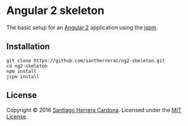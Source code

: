 # Angular 2 skeleton

The basic setup for an [Angular 2](https://angular.io/) application using the [jspm](http://jspm.io/).  

## Installation

    git clone https://github.com/santherrerac/ng2-skeleton.git
    cd ng2-skeleton
    npm install
    jspm install 

## License
Copyright &copy; 2016 [Santiago Herrera Cardona](https://github.com/santherrerac).
Licensed under the [MIT License](LICENSE).

